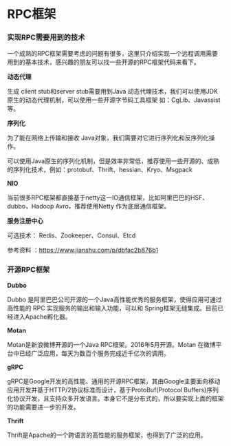 # RPC框架

### **实现RPC需要用到的技术**

一个成熟的RPC框架需要考虑的问题有很多，这里只介绍实现一个远程调用需要用到的基本技术，感兴趣的朋友可以找一些开源的RPC框架代码来看下。

**动态代理**

生成 client stub和server stub需要用到Java 动态代理技术，我们可以使用JDK原生的动态代理机制，可以使用一些开源字节码工具框架 如：CgLib、Javassist等。

**序列化** 

为了能在网络上传输和接收 Java对象，我们需要对它进行序列化和反序列化操作。

可以使用Java原生的序列化机制，但是效率非常低，推荐使用一些开源的、成熟的序列化技术，例如：protobuf、Thrift、hessian、Kryo、Msgpack

**NIO**

当前很多RPC框架都直接基于netty这一IO通信框架，比如阿里巴巴的HSF、dubbo，Hadoop Avro，推荐使用Netty 作为底层通信框架。

**服务注册中心** 

可选技术： Redis、Zookeeper、Consul、Etcd

参考资料 ：https://www.jianshu.com/p/dbfac2b876b1

### **开源RPC框架**

**Dubbo**

Dubbo 是阿里巴巴公司开源的一个Java高性能优秀的服务框架，使得应用可通过高性能的 RPC 实现服务的输出和输入功能，可以和 Spring框架无缝集成。目前已经进入Apache孵化器。

**Motan**

Motan是新浪微博开源的一个Java RPC框架。2016年5月开源。Motan 在微博平台中已经广泛应用，每天为数百个服务完成近千亿次的调用。

**gRPC**

gRPC是Google开发的高性能、通用的开源RPC框架，其由Google主要面向移动应用开发并基于HTTP/2协议标准而设计，基于ProtoBuf(Protocol Buffers)序列化协议开发，且支持众多开发语言。本身它不是分布式的，所以要实现上面的框架的功能需要进一步的开发。

**Thrift**

Thrift是Apache的一个跨语言的高性能的服务框架，也得到了广泛的应用。
